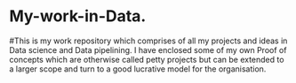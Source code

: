 # My-work-in-Data.
#This is my work repository which comprises of all my projects and ideas in Data science and Data pipelining.
I have enclosed some of my own Proof of concepts which are otherwise called petty projects but can be extended to a larger scope and turn to a good lucrative model for the organisation.
